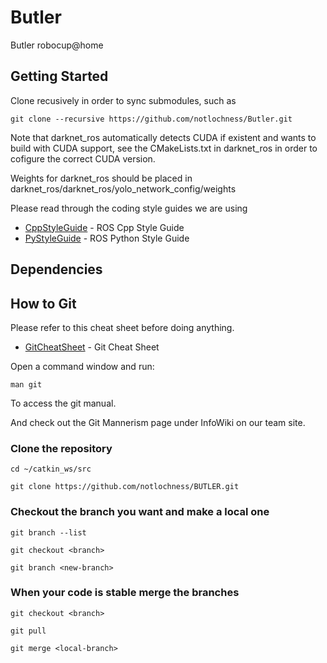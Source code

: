# Butler

Butler robocup@home

## Getting Started

Clone recusively in order to sync submodules, such as

```
git clone --recursive https://github.com/notlochness/Butler.git 
```

Note that darknet\_ros automatically detects CUDA if existent and wants to build with CUDA support, see the CMakeLists.txt in darknet\_ros in order to cofigure the correct CUDA version.

Weights for darknet\_ros should be placed in darknet\_ros/darknet\_ros/yolo\_network\_config/weights


Please read through the coding style guides we are using

* [CppStyleGuide](http://wiki.ros.org/CppStyleGuide) - ROS Cpp Style Guide
* [PyStyleGuide](http://wiki.ros.org/PyStyleGuide) - ROS Python Style Guide

## Dependencies

## How to Git

Please refer to this cheat sheet before doing anything.

* [GitCheatSheet](https://services.github.com/on-demand/downloads/github-git-cheat-sheet.pdf) - Git Cheat Sheet

Open a command window and run:

```
man git
```

To access the git manual.

And check out the Git Mannerism page under InfoWiki on our team site.

### Clone the repository

```
cd ~/catkin_ws/src

git clone https://github.com/notlochness/BUTLER.git
```

### Checkout the branch you want and make a local one

```
git branch --list

git checkout <branch>

git branch <new-branch>
```

### When your code is stable merge the branches

```
git checkout <branch>

git pull

git merge <local-branch>
```
